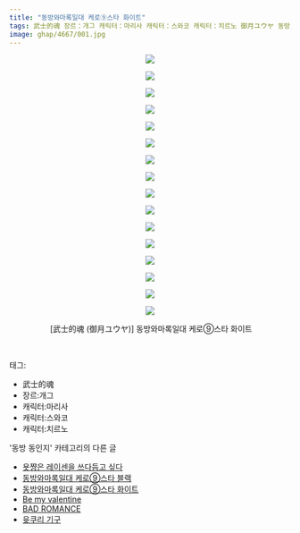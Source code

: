 ```yaml
---
title: "동방와마록일대 케로⑨스타 화이트"
tags: 武士的魂 장르：개그 캐릭터：마리사 캐릭터：스와코 캐릭터：치르노 御月ユウヤ 동방_동인지
image: ghap/4667/001.jpg
---
```

<div class="article">
<p style="text-align: center; clear: none; float: none;"><img src="{{ site.nasurl }}/ghap/4667/001.jpg"/></p>
<p style="text-align: center; clear: none; float: none;"><img src="{{ site.nasurl }}/ghap/4667/002.jpg"/></p>
<p style="text-align: center; clear: none; float: none;"><img src="{{ site.nasurl }}/ghap/4667/003.jpg"/></p>
<p style="text-align: center; clear: none; float: none;"><img src="{{ site.nasurl }}/ghap/4667/004.jpg"/></p>
<p style="text-align: center; clear: none; float: none;"><img src="{{ site.nasurl }}/ghap/4667/005.jpg"/></p>
<p style="text-align: center; clear: none; float: none;"><img src="{{ site.nasurl }}/ghap/4667/006.jpg"/></p>
<p style="text-align: center; clear: none; float: none;"><img src="{{ site.nasurl }}/ghap/4667/007.jpg"/></p>
<p style="text-align: center; clear: none; float: none;"><img src="{{ site.nasurl }}/ghap/4667/008.jpg"/></p>
<p style="text-align: center; clear: none; float: none;"><img src="{{ site.nasurl }}/ghap/4667/009.jpg"/></p>
<p style="text-align: center; clear: none; float: none;"><img src="{{ site.nasurl }}/ghap/4667/010.jpg"/></p>
<p style="text-align: center; clear: none; float: none;"><img src="{{ site.nasurl }}/ghap/4667/011.jpg"/></p>
<p style="text-align: center; clear: none; float: none;"><img src="{{ site.nasurl }}/ghap/4667/012.jpg"/></p>
<p style="text-align: center; clear: none; float: none;"><img src="{{ site.nasurl }}/ghap/4667/013.jpg"/></p>
<p style="text-align: center; clear: none; float: none;"><img src="{{ site.nasurl }}/ghap/4667/014.jpg"/></p>
<p style="text-align: center; clear: none; float: none;"><img src="{{ site.nasurl }}/ghap/4667/015.jpg"/></p>
<p style="text-align: center; clear: none; float: none;"><img src="{{ site.nasurl }}/ghap/4667/016.jpg"/></p>
<p style="text-align: center; clear: none; float: none;"> [武士的魂 (御月ユウヤ)] 동방와마록일대 케로⑨스타 화이트</p>
<p><br/></p>
</div><div class="tagTrail">
<p>태그: </p>
<ul>
<li>武士的魂</li>
<li>장르:개그</li>
<li>캐릭터:마리사</li>
<li>캐릭터:스와코</li>
<li>캐릭터:치르노</li>
</ul>
</div><div class="another">
<p>'동방 동인지' 카테고리의 다른 글</p>
<ul>
<li><a href="/2018-09-03-ghap_4669">욧쨩은 레이센을 쓰다듬고 싶다</a></li>
<li><a href="/2018-09-03-ghap_4668">동방와마록일대 케로⑨스타 블랙</a></li>
<li><a href="/2018-09-03-ghap_4667">동방와마록일대 케로⑨스타 화이트</a></li>
<li><a href="/2018-09-03-ghap_4666">Be my valentine</a></li>
<li><a href="/2018-09-03-ghap_4665">BAD ROMANCE</a></li>
<li><a href="/2018-09-03-ghap_4664">윳쿠리 기구</a></li>
</ul>
</div><div class="cb_module cb_fluid">
<div class="cb_wrt cb_profile">
</div><!-- commentList close -->
</div>